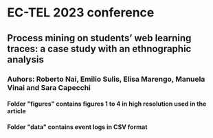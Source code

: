 # EC-TEL 2023 conference
## Process mining on students’ web learning traces: a case study with an ethnographic analysis
### Auhors: Roberto Nai, Emilio Sulis, Elisa Marengo, Manuela Vinai and Sara Capecchi
#### Folder "figures" contains figures 1 to 4 in high resolution used in the article
#### Folder "data" contains event logs in CSV format 
